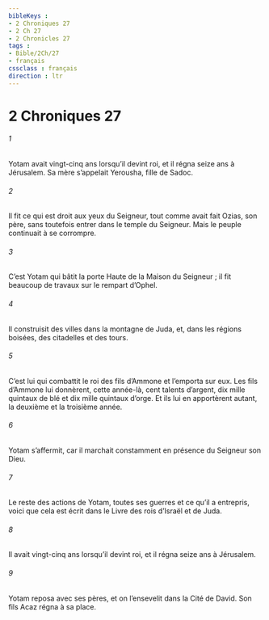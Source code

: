 ```yaml
---
bibleKeys : 
- 2 Chroniques 27
- 2 Ch 27
- 2 Chronicles 27
tags : 
- Bible/2Ch/27
- français
cssclass : français
direction : ltr
---
```


# 2 Chroniques 27

###### 1
Yotam avait vingt-cinq ans lorsqu’il devint roi, et il régna seize ans à Jérusalem. Sa mère s’appelait Yerousha, fille de Sadoc.
###### 2
Il fit ce qui est droit aux yeux du Seigneur, tout comme avait fait Ozias, son père, sans toutefois entrer dans le temple du Seigneur. Mais le peuple continuait à se corrompre.
###### 3
C’est Yotam qui bâtit la porte Haute de la Maison du Seigneur ; il fit beaucoup de travaux sur le rempart d’Ophel.
###### 4
Il construisit des villes dans la montagne de Juda, et, dans les régions boisées, des citadelles et des tours.
###### 5
C’est lui qui combattit le roi des fils d’Ammone et l’emporta sur eux. Les fils d’Ammone lui donnèrent, cette année-là, cent talents d’argent, dix mille quintaux de blé et dix mille quintaux d’orge. Et ils lui en apportèrent autant, la deuxième et la troisième année.
###### 6
Yotam s’affermit, car il marchait constamment en présence du Seigneur son Dieu.
###### 7
Le reste des actions de Yotam,
toutes ses guerres et ce qu’il a entrepris,
voici que cela est écrit dans le Livre des rois d’Israël et de Juda.
###### 8
Il avait vingt-cinq ans lorsqu’il devint roi,
et il régna seize ans à Jérusalem.
###### 9
Yotam reposa avec ses pères,
et on l’ensevelit dans la Cité de David.
Son fils Acaz régna à sa place.

